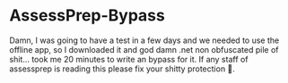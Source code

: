# AssessPrep-Bypass
Damn, I was going to have a test in a few days and we needed to use the offline app, so I downloaded it and god damn .net non obfuscated pile of shit... took me 20 minutes to write an bypass for it. If any staff of assessprep is reading this please fix your shitty protection 🙏.
